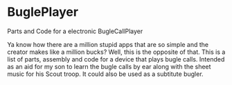 # BuglePlayer
Parts and Code for a electronic BugleCallPlayer

Ya know how there are a million stupid apps that are so simple and the creator makes like a million bucks?  Well, this is the opposite of that.   This is a list of parts, assembly and code for a device that plays bugle calls. Intended as an aid for my son to learn the bugle calls by ear along with the sheet music for his Scout troop. It could also be used as a subtitute bugler.  
